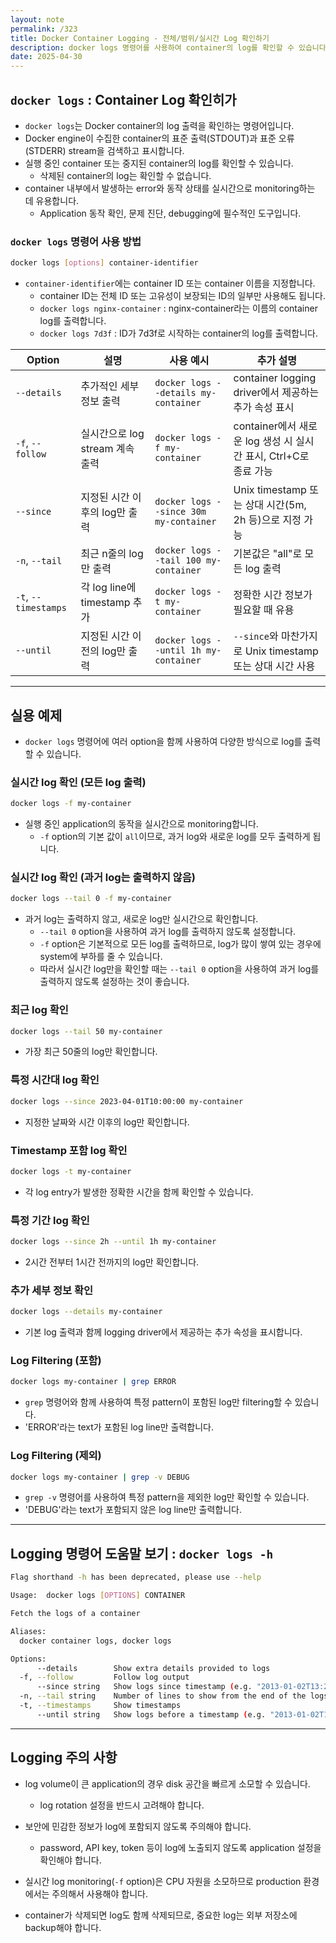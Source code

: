 ```yaml
---
layout: note
permalink: /323
title: Docker Container Logging - 전체/범위/실시간 Log 확인하기
description: docker logs 명령어를 사용하여 container의 log를 확인할 수 있습니다.
date: 2025-04-30
---
```



## `docker logs` : Container Log 확인히가

- `docker logs`는 Docker container의 log 출력을 확인하는 명령어입니다.
- Docker engine이 수집한 container의 표준 출력(STDOUT)과 표준 오류(STDERR) stream을 검색하고 표시합니다.
- 실행 중인 container 또는 중지된 container의 log를 확인할 수 있습니다.
    - 삭제된 container의 log는 확인할 수 없습니다.
- container 내부에서 발생하는 error와 동작 상태를 실시간으로 monitoring하는 데 유용합니다.
    - Application 동작 확인, 문제 진단, debugging에 필수적인 도구입니다.


### `docker logs` 명령어 사용 방법

```bash
docker logs [options] container-identifier
```

- `container-identifier`에는 container ID 또는 container 이름을 지정합니다.
    - container ID는 전체 ID 또는 고유성이 보장되는 ID의 일부만 사용해도 됩니다.
    - `docker logs nginx-container` : nginx-container라는 이름의 container log를 출력합니다.
    - `docker logs 7d3f` : ID가 7d3f로 시작하는 container의 log를 출력합니다.

| Option | 설명 | 사용 예시 | 추가 설명 |
| --- | --- | --- | --- |
| `--details` | 추가적인 세부 정보 출력 | `docker logs --details my-container` | container logging driver에서 제공하는 추가 속성 표시 |
| `-f`, `--follow` | 실시간으로 log stream 계속 출력 | `docker logs -f my-container` | container에서 새로운 log 생성 시 실시간 표시, Ctrl+C로 종료 가능 |
| `--since` | 지정된 시간 이후의 log만 출력 | `docker logs --since 30m my-container` | Unix timestamp 또는 상대 시간(5m, 2h 등)으로 지정 가능 |
| `-n`, `--tail` | 최근 n줄의 log만 출력 | `docker logs --tail 100 my-container` | 기본값은 "all"로 모든 log 출력 |
| `-t`, `--timestamps` | 각 log line에 timestamp 추가 | `docker logs -t my-container` | 정확한 시간 정보가 필요할 때 유용 |
| `--until` | 지정된 시간 이전의 log만 출력 | `docker logs --until 1h my-container` | `--since`와 마찬가지로 Unix timestamp 또는 상대 시간 사용 |


---


## 실용 예제

- `docker logs` 명령어에 여러 option을 함께 사용하여 다양한 방식으로 log를 출력할 수 있습니다.


### 실시간 log 확인 (모든 log 출력)

```bash
docker logs -f my-container
```

- 실행 중인 application의 동작을 실시간으로 monitoring합니다.
    - `-f` option의 기본 값이 `all`이므로, 과거 log와 새로운 log를 모두 출력하게 됩니다.


### 실시간 log 확인 (과거 log는 출력하지 않음)

```bash
docker logs --tail 0 -f my-container
```

- 과거 log는 출력하지 않고, 새로운 log만 실시간으로 확인합니다.
    - `--tail 0` option을 사용하여 과거 log를 출력하지 않도록 설정합니다.
    - `-f` option은 기본적으로 모든 log를 출력하므로, log가 많이 쌓여 있는 경우에 system에 부하를 줄 수 있습니다.
    - 따라서 실시간 log만을 확인할 때는 `--tail 0` option을 사용하여 과거 log를 출력하지 않도록 설정하는 것이 좋습니다.


### 최근 log 확인

```bash
docker logs --tail 50 my-container
```

- 가장 최근 50줄의 log만 확인합니다.


### 특정 시간대 log 확인

```bash
docker logs --since 2023-04-01T10:00:00 my-container
```

- 지정한 날짜와 시간 이후의 log만 확인합니다.


### Timestamp 포함 log 확인

```bash
docker logs -t my-container
```

- 각 log entry가 발생한 정확한 시간을 함께 확인할 수 있습니다.


### 특정 기간 log 확인

```bash
docker logs --since 2h --until 1h my-container
```

- 2시간 전부터 1시간 전까지의 log만 확인합니다.


### 추가 세부 정보 확인

```bash
docker logs --details my-container
```

- 기본 log 출력과 함께 logging driver에서 제공하는 추가 속성을 표시합니다.


### Log Filtering (포함)

```bash
docker logs my-container | grep ERROR
```

- `grep` 명령어와 함께 사용하여 특정 pattern이 포함된 log만 filtering할 수 있습니다.
- 'ERROR'라는 text가 포함된 log line만 출력합니다.


### Log Filtering (제외)

```bash
docker logs my-container | grep -v DEBUG
```

- `grep -v` 명령어를 사용하여 특정 pattern을 제외한 log만 확인할 수 있습니다.
- 'DEBUG'라는 text가 포함되지 않은 log line만 출력합니다.


---


## Logging 명령어 도움말 보기 : `docker logs -h`

```bash
Flag shorthand -h has been deprecated, please use --help

Usage:  docker logs [OPTIONS] CONTAINER

Fetch the logs of a container

Aliases:
  docker container logs, docker logs

Options:
      --details        Show extra details provided to logs
  -f, --follow         Follow log output
      --since string   Show logs since timestamp (e.g. "2013-01-02T13:23:37Z") or relative (e.g. "42m" for 42 minutes)
  -n, --tail string    Number of lines to show from the end of the logs (default "all")
  -t, --timestamps     Show timestamps
      --until string   Show logs before a timestamp (e.g. "2013-01-02T13:23:37Z") or relative (e.g. "42m" for 42 minutes)
```


---


## Logging 주의 사항

- log volume이 큰 application의 경우 disk 공간을 빠르게 소모할 수 있습니다.
    - log rotation 설정을 반드시 고려해야 합니다.

- 보안에 민감한 정보가 log에 포함되지 않도록 주의해야 합니다.
    - password, API key, token 등이 log에 노출되지 않도록 application 설정을 확인해야 합니다.

- 실시간 log monitoring(`-f` option)은 CPU 자원을 소모하므로 production 환경에서는 주의해서 사용해야 합니다.

- container가 삭제되면 log도 함께 삭제되므로, 중요한 log는 외부 저장소에 backup해야 합니다.

